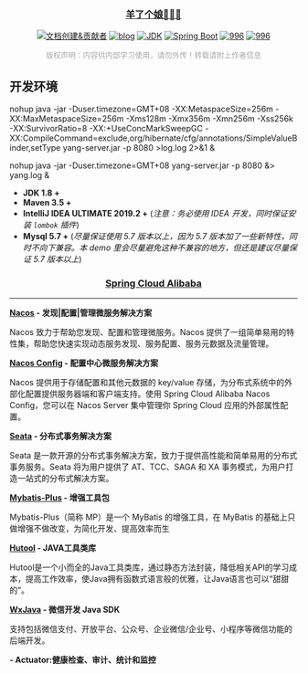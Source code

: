 <h3 align="center"><a href="https://blog.csdn.net/qierkang" target="_blank">羊了个娘🐑🐑🐑</a></h3>

<p align="center">
<a href="https://www.qekang.com"><img alt="文档创建&贡献者" src="https://img.shields.io/badge/文档创建&贡献者-尔康-blueviolet.svg"/></a>
<a href="https://blog.csdn.net/qierkang"><img alt="blog" src="https://img.shields.io/badge/blog-important.svg"/></a>
<a href="https://www.oracle.com/technetwork/java/javase/downloads/index.html"><img alt="JDK" src="https://img.shields.io/badge/JDK-1.8.0_162-orange.svg"/></a>
<a href="https://docs.spring.io/spring-boot/docs/2.1.0.RELEASE/reference/html/"><img alt="Spring Boot" src="https://img.shields.io/badge/Spring Boot-2.1.0.RELEASE-brightgreen.svg"/></a>
<a href="https://996.icu"><img alt="996" src="https://img.shields.io/badge/link-996.icu-red.svg"/></a>
<a href="https://github.com/996icu/996.ICU/blob/master/LICENSE"><img alt="996" src="https://img.shields.io/badge/license-Anti%20996-blue.svg"/></a>
</p>

<p align="center">
<font face="微软雅黑" size=2 color=#A9A9A9 >版权声明：内容供内部学习使用，请勿外传！转载请附上作者信息</font>
</p>

## 开发环境

nohup java -jar -Duser.timezone=GMT+08 -XX:MetaspaceSize=256m -XX:MaxMetaspaceSize=256m -Xms128m -Xmx356m -Xmn256m -Xss256k -XX:SurvivorRatio=8 -XX:+UseConcMarkSweepGC -XX:CompileCommand=exclude,org/hibernate/cfg/annotations/SimpleValueBinder,setType yang-server.jar -p 8080 >log.log 2>&1 &

nohup java -jar -Duser.timezone=GMT+08 yang-server.jar -p 8080 &> yang.log &

- **JDK 1.8 +**
- **Maven 3.5 +**
- **IntelliJ IDEA ULTIMATE 2019.2 +** (*注意：务必使用 IDEA 开发，同时保证安装 `lombok` 插件*)
- **Mysql 5.7 +** (*尽量保证使用 5.7 版本以上，因为 5.7 版本加了一些新特性，同时不向下兼容。本 demo 里会尽量避免这种不兼容的地方，但还是建议尽量保证 5.7 版本以上*)


<h3 align="center"><a href="https://github.com/alibaba/spring-cloud-alibaba" target="_blank">Spring Cloud Alibaba</a></h3>

---

**[Nacos](https://nacos.io/zh-cn/docs/what-is-nacos.html) - 发现|配置|管理微服务解决方案**

Nacos 致力于帮助您发现、配置和管理微服务。Nacos 提供了一组简单易用的特性集，帮助您快速实现动态服务发现、服务配置、服务元数据及流量管理。

**[Nacos Config](https://github.com/alibaba/spring-cloud-alibaba/blob/master/spring-cloud-alibaba-examples/nacos-example/nacos-config-example/readme-zh.md) - 配置中心微服务解决方案**

Nacos 提供用于存储配置和其他元数据的 key/value 存储，为分布式系统中的外部化配置提供服务器端和客户端支持。使用 Spring Cloud Alibaba Nacos Config，您可以在 Nacos Server 集中管理你 Spring Cloud 应用的外部属性配置。

**[Seata](https://seata.io/zh-cn/docs/overview/what-is-seata.html) - 分布式事务解决方案**

Seata 是一款开源的分布式事务解决方案，致力于提供高性能和简单易用的分布式事务服务。Seata 将为用户提供了 AT、TCC、SAGA 和 XA 事务模式，为用户打造一站式的分布式解决方案。

**[Mybatis-Plus](http://mp.baomidou.com/) - 增强工具包**

Mybatis-Plus（简称 MP）是一个 MyBatis 的增强工具，在 MyBatis 的基础上只做增强不做改变，为简化开发、提高效率而生

**[Hutool](https://www.hutool.cn/docs/) - JAVA工具类库**

Hutool是一个小而全的Java工具类库，通过静态方法封装，降低相关API的学习成本，提高工作效率，使Java拥有函数式语言般的优雅，让Java语言也可以“甜甜的”。

**[WxJava](https://github.com/Wechat-Group/WxJava/wiki) - 微信开发 Java SDK**

支持包括微信支付、开放平台、公众号、企业微信/企业号、小程序等微信功能的后端开发。

**- Actuator:健康检查、审计、统计和监控**